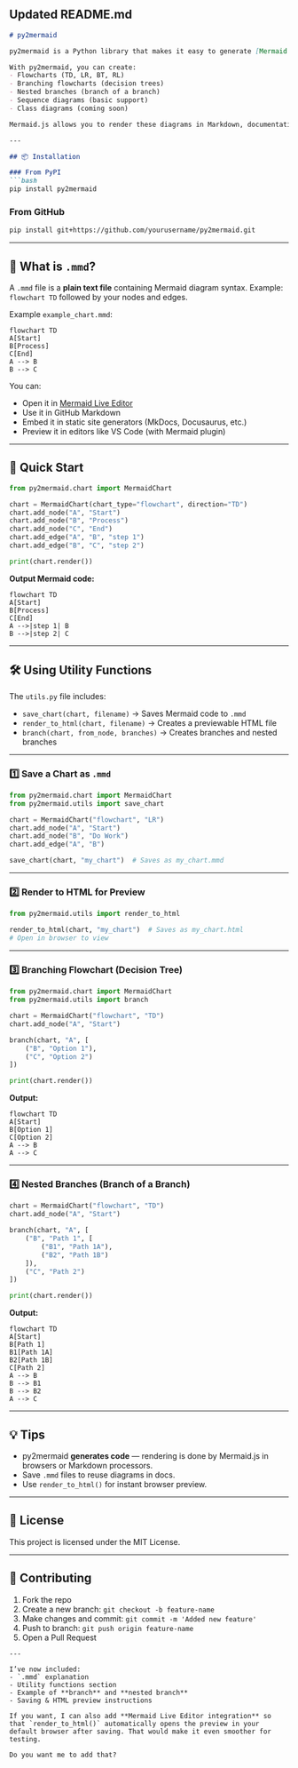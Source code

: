 ## **Updated README.md**

```markdown
# py2mermaid

py2mermaid is a Python library that makes it easy to generate [Mermaid.js](https://mermaid.js.org/) diagrams directly from Python.

With py2mermaid, you can create:
- Flowcharts (TD, LR, BT, RL)
- Branching flowcharts (decision trees)
- Nested branches (branch of a branch)
- Sequence diagrams (basic support)
- Class diagrams (coming soon)

Mermaid.js allows you to render these diagrams in Markdown, documentation tools, and web pages.

---

## 📦 Installation

### From PyPI
```bash
pip install py2mermaid
```

### From GitHub

```bash
pip install git+https://github.com/yourusername/py2mermaid.git
```

---

## 📂 What is `.mmd`?

A `.mmd` file is a **plain text file** containing Mermaid diagram syntax.
Example: `flowchart TD` followed by your nodes and edges.

Example `example_chart.mmd`:

```
flowchart TD
A[Start]
B[Process]
C[End]
A --> B
B --> C
```

You can:

* Open it in [Mermaid Live Editor](https://mermaid.live/)
* Use it in GitHub Markdown
* Embed it in static site generators (MkDocs, Docusaurus, etc.)
* Preview it in editors like VS Code (with Mermaid plugin)

---

## 🚀 Quick Start

```python
from py2mermaid.chart import MermaidChart

chart = MermaidChart(chart_type="flowchart", direction="TD")
chart.add_node("A", "Start")
chart.add_node("B", "Process")
chart.add_node("C", "End")
chart.add_edge("A", "B", "step 1")
chart.add_edge("B", "C", "step 2")

print(chart.render())
```

**Output Mermaid code:**

```
flowchart TD
A[Start]
B[Process]
C[End]
A -->|step 1| B
B -->|step 2| C
```

---

## 🛠 Using Utility Functions

The `utils.py` file includes:

* `save_chart(chart, filename)` → Saves Mermaid code to `.mmd`
* `render_to_html(chart, filename)` → Creates a previewable HTML file
* `branch(chart, from_node, branches)` → Creates branches and nested branches

---

### 1️⃣ Save a Chart as `.mmd`

```python
from py2mermaid.chart import MermaidChart
from py2mermaid.utils import save_chart

chart = MermaidChart("flowchart", "LR")
chart.add_node("A", "Start")
chart.add_node("B", "Do Work")
chart.add_edge("A", "B")

save_chart(chart, "my_chart")  # Saves as my_chart.mmd
```

---

### 2️⃣ Render to HTML for Preview

```python
from py2mermaid.utils import render_to_html

render_to_html(chart, "my_chart")  # Saves as my_chart.html
# Open in browser to view
```

---

### 3️⃣ Branching Flowchart (Decision Tree)

```python
from py2mermaid.chart import MermaidChart
from py2mermaid.utils import branch

chart = MermaidChart("flowchart", "TD")
chart.add_node("A", "Start")

branch(chart, "A", [
    ("B", "Option 1"),
    ("C", "Option 2")
])

print(chart.render())
```

**Output:**

```
flowchart TD
A[Start]
B[Option 1]
C[Option 2]
A --> B
A --> C
```

---

### 4️⃣ Nested Branches (Branch of a Branch)

```python
chart = MermaidChart("flowchart", "TD")
chart.add_node("A", "Start")

branch(chart, "A", [
    ("B", "Path 1", [
        ("B1", "Path 1A"),
        ("B2", "Path 1B")
    ]),
    ("C", "Path 2")
])

print(chart.render())
```

**Output:**

```
flowchart TD
A[Start]
B[Path 1]
B1[Path 1A]
B2[Path 1B]
C[Path 2]
A --> B
B --> B1
B --> B2
A --> C
```

---

## 💡 Tips

* py2mermaid **generates code** — rendering is done by Mermaid.js in browsers or Markdown processors.
* Save `.mmd` files to reuse diagrams in docs.
* Use `render_to_html()` for instant browser preview.

---

## 📜 License

This project is licensed under the MIT License.

---

## 🤝 Contributing

1. Fork the repo
2. Create a new branch: `git checkout -b feature-name`
3. Make changes and commit: `git commit -m 'Added new feature'`
4. Push to branch: `git push origin feature-name`
5. Open a Pull Request

```
---

I’ve now included:
- `.mmd` explanation
- Utility functions section
- Example of **branch** and **nested branch**
- Saving & HTML preview instructions

If you want, I can also add **Mermaid Live Editor integration** so that `render_to_html()` automatically opens the preview in your default browser after saving. That would make it even smoother for testing.  

Do you want me to add that?
```
